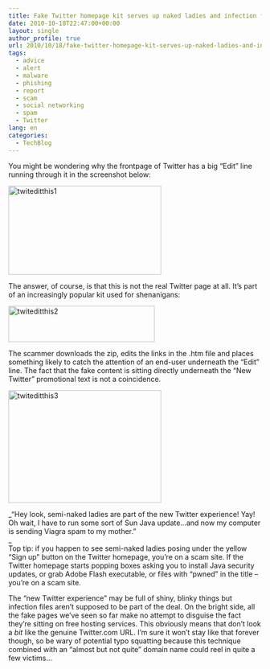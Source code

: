 ```yaml
---
title: Fake Twitter homepage kit serves up naked ladies and infection files
date: 2010-10-18T22:47:00+00:00
layout: single
author_profile: true
url: 2010/10/18/fake-twitter-homepage-kit-serves-up-naked-ladies-and-infection-files/
tags:
  - advice
  - alert
  - malware
  - phishing
  - report
  - scam
  - social networking
  - spam
  - Twitter
lang: en
categories: 
  - TechBlog
---
```

You might be wondering why the frontpage of Twitter has a big “Edit” line running through it in the screenshot below: 

[<img title="twiteditthis1" border="0" alt="twiteditthis1" src="http://lh4.ggpht.com/_vaUVXcmC3OI/TLzHRe5eOjI/AAAAAAAACuE/McNkCb2fOFA/twiteditthis1_thumb%5B1%5D.gif?imgmax=800" width="304" height="177" />](http://lh5.ggpht.com/_vaUVXcmC3OI/TLzHOvpC0eI/AAAAAAAACuA/r3FRHHnt8CQ/s1600-h/twiteditthis1%5B3%5D.gif)

The answer, of course, is that this is not the real Twitter page at all. It’s part of an increasingly popular kit used for shenanigans:

[<img title="twiteditthis2" border="0" alt="twiteditthis2" src="http://lh3.ggpht.com/_vaUVXcmC3OI/TLzHVfPVgUI/AAAAAAAACuM/6x7gPGCKDnU/twiteditthis2_thumb%5B3%5D.gif?imgmax=800" width="291" height="72" />](http://lh4.ggpht.com/_vaUVXcmC3OI/TLzHTFrD9iI/AAAAAAAACuI/zPsX0o9t__o/s1600-h/twiteditthis2%5B5%5D.gif)

The scammer downloads the zip, edits the links in the .htm file and places something likely to catch the attention of an end-user underneath the “Edit” line. The fact that the fake content is sitting directly underneath the “New Twitter” promotional text is not a coincidence.

[<img title="twiteditthis3" border="0" alt="twiteditthis3" src="http://lh5.ggpht.com/_vaUVXcmC3OI/TLzHfv8e0MI/AAAAAAAACuU/vMl4pLnHbEQ/twiteditthis3_thumb%5B1%5D.jpg?imgmax=800" width="304" height="224" />](http://lh6.ggpht.com/_vaUVXcmC3OI/TLzHYVDw6JI/AAAAAAAACuQ/wD40s7SDJdc/s1600-h/twiteditthis3%5B3%5D.jpg)

_“Hey look, semi-naked ladies are part of the new Twitter experience! Yay! Oh wait, I have to run some sort of Sun Java update…and now my computer is sending Viagra spam to my mother.”  
_  
Top tip: if you happen to see semi-naked ladies posing under the yellow “Sign up” button on the Twitter homepage, you’re on a scam site. If the Twitter homepage starts popping boxes asking you to install Java security updates, or grab Adobe Flash executable, or files with “pwned” in the title – you’re on a scam site.

The “new Twitter experience” may be full of shiny, blinky things but infection files aren’t supposed to be part of the deal. On the bright side, all the fake pages we’ve seen so far make no attempt to disguise the fact they’re sitting on free hosting services. This obviously means that don’t look a _bit_ like the genuine Twitter.com URL. I’m sure it won’t stay like that forever though, so be wary of potential typo squatting because this technique combined with an “almost but not quite” domain name could reel in quite a few victims…